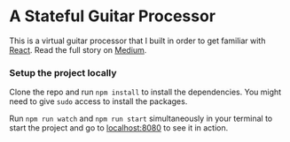 # A Stateful Guitar Processor

This is a virtual guitar processor that I built in order to get familiar with [React](https://facebook.github.io/react/). Read the full story on [Medium](https://medium.com/@thedrumsknight/developing-a-guitar-processor-666c19c239d3#.22wftwfo9).

### Setup the project locally

Clone the repo and run `npm install` to install the dependencies. You might need to give `sudo` access to install the packages.

Run `npm run watch` and `npm run start` simultaneously in your terminal to start the project and go to [localhost:8080](http://localhost:8080/) to see it in action.
